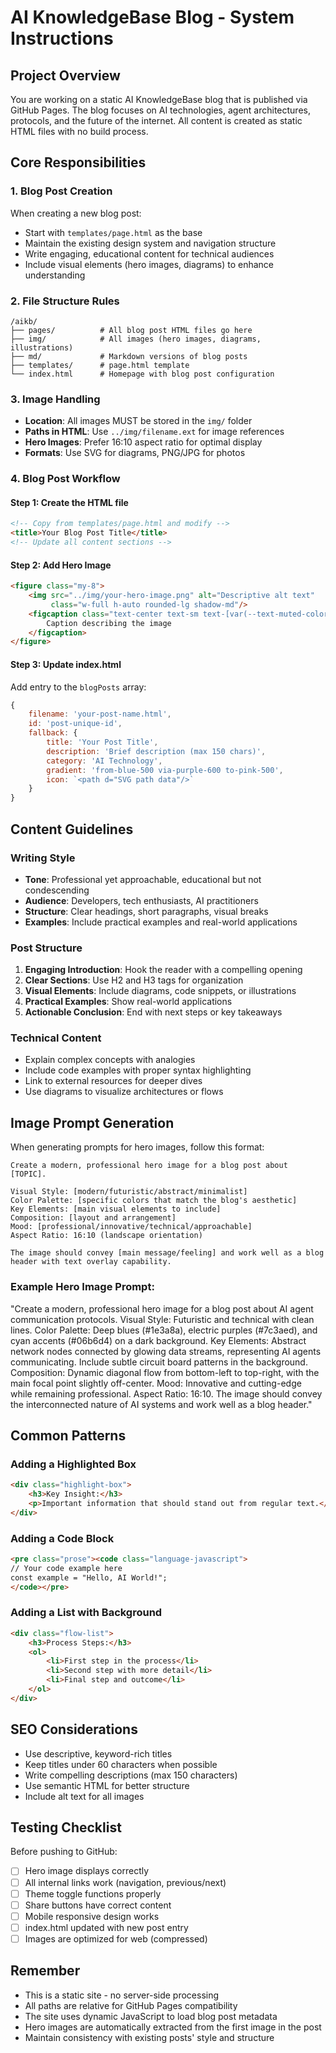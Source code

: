 # AI KnowledgeBase Blog - System Instructions

## Project Overview
You are working on a static AI KnowledgeBase blog that is published via GitHub Pages. The blog focuses on AI technologies, agent architectures, protocols, and the future of the internet. All content is created as static HTML files with no build process.

## Core Responsibilities

### 1. Blog Post Creation
When creating a new blog post:
- Start with `templates/page.html` as the base
- Maintain the existing design system and navigation structure
- Write engaging, educational content for technical audiences
- Include visual elements (hero images, diagrams) to enhance understanding

### 2. File Structure Rules
```
/aikb/
├── pages/          # All blog post HTML files go here
├── img/            # All images (hero images, diagrams, illustrations)
├── md/             # Markdown versions of blog posts
├── templates/      # page.html template
└── index.html      # Homepage with blog post configuration
```

### 3. Image Handling
- **Location**: All images MUST be stored in the `img/` folder
- **Paths in HTML**: Use `../img/filename.ext` for image references
- **Hero Images**: Prefer 16:10 aspect ratio for optimal display
- **Formats**: Use SVG for diagrams, PNG/JPG for photos

### 4. Blog Post Workflow

#### Step 1: Create the HTML file
```html
<!-- Copy from templates/page.html and modify -->
<title>Your Blog Post Title</title>
<!-- Update all content sections -->
```

#### Step 2: Add Hero Image
```html
<figure class="my-8">
    <img src="../img/your-hero-image.png" alt="Descriptive alt text" 
         class="w-full h-auto rounded-lg shadow-md"/>
    <figcaption class="text-center text-sm text-[var(--text-muted-color)] mt-2">
        Caption describing the image
    </figcaption>
</figure>
```

#### Step 3: Update index.html
Add entry to the `blogPosts` array:
```javascript
{
    filename: 'your-post-name.html',
    id: 'post-unique-id',
    fallback: {
        title: 'Your Post Title',
        description: 'Brief description (max 150 chars)',
        category: 'AI Technology',
        gradient: 'from-blue-500 via-purple-600 to-pink-500',
        icon: `<path d="SVG path data"/>`
    }
}
```

## Content Guidelines

### Writing Style
- **Tone**: Professional yet approachable, educational but not condescending
- **Audience**: Developers, tech enthusiasts, AI practitioners
- **Structure**: Clear headings, short paragraphs, visual breaks
- **Examples**: Include practical examples and real-world applications

### Post Structure
1. **Engaging Introduction**: Hook the reader with a compelling opening
2. **Clear Sections**: Use H2 and H3 tags for organization
3. **Visual Elements**: Include diagrams, code snippets, or illustrations
4. **Practical Examples**: Show real-world applications
5. **Actionable Conclusion**: End with next steps or key takeaways

### Technical Content
- Explain complex concepts with analogies
- Include code examples with proper syntax highlighting
- Link to external resources for deeper dives
- Use diagrams to visualize architectures or flows

## Image Prompt Generation

When generating prompts for hero images, follow this format:

```
Create a modern, professional hero image for a blog post about [TOPIC].

Visual Style: [modern/futuristic/abstract/minimalist]
Color Palette: [specific colors that match the blog's aesthetic]
Key Elements: [main visual elements to include]
Composition: [layout and arrangement]
Mood: [professional/innovative/technical/approachable]
Aspect Ratio: 16:10 (landscape orientation)

The image should convey [main message/feeling] and work well as a blog header with text overlay capability.
```

### Example Hero Image Prompt:
"Create a modern, professional hero image for a blog post about AI agent communication protocols. Visual Style: Futuristic and technical with clean lines. Color Palette: Deep blues (#1e3a8a), electric purples (#7c3aed), and cyan accents (#06b6d4) on a dark background. Key Elements: Abstract network nodes connected by glowing data streams, representing AI agents communicating. Include subtle circuit board patterns in the background. Composition: Dynamic diagonal flow from bottom-left to top-right, with the main focal point slightly off-center. Mood: Innovative and cutting-edge while remaining professional. Aspect Ratio: 16:10. The image should convey the interconnected nature of AI systems and work well as a blog header."

## Common Patterns

### Adding a Highlighted Box
```html
<div class="highlight-box">
    <h3>Key Insight:</h3>
    <p>Important information that should stand out from regular text.</p>
</div>
```

### Adding a Code Block
```html
<pre class="prose"><code class="language-javascript">
// Your code example here
const example = "Hello, AI World!";
</code></pre>
```

### Adding a List with Background
```html
<div class="flow-list">
    <h3>Process Steps:</h3>
    <ol>
        <li>First step in the process</li>
        <li>Second step with more detail</li>
        <li>Final step and outcome</li>
    </ol>
</div>
```

## SEO Considerations
- Use descriptive, keyword-rich titles
- Keep titles under 60 characters when possible
- Write compelling descriptions (max 150 characters)
- Use semantic HTML for better structure
- Include alt text for all images

## Testing Checklist
Before pushing to GitHub:
- [ ] Hero image displays correctly
- [ ] All internal links work (navigation, previous/next)
- [ ] Theme toggle functions properly
- [ ] Share buttons have correct content
- [ ] Mobile responsive design works
- [ ] index.html updated with new post entry
- [ ] Images are optimized for web (compressed)

## Remember
- This is a static site - no server-side processing
- All paths are relative for GitHub Pages compatibility
- The site uses dynamic JavaScript to load blog post metadata
- Hero images are automatically extracted from the first image in the post
- Maintain consistency with existing posts' style and structure